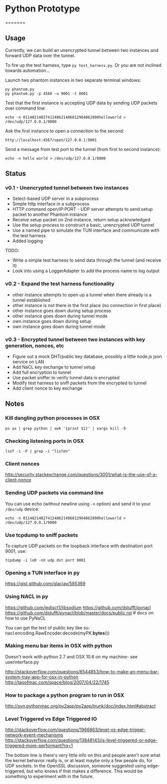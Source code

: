 # Python Prototype
=======

## Usage

Currently, we can build an unencrypted tunnel between two instances and forward UDP data over the tunnel.

To fire up the test harness, type `py test_harness.py`. Or you are not inclined towards automation...

Launch two phantom instances in two separate terminal windows:

    py phantom.py
    py phantom.py -p 4568 -u 9001 -t 8001

Test that the first instance is accepting UDP data by sending UDP packets over command line:

    echo -n 0114821482741248621486812964862890helloworld > /dev/udp/127.0.0.1/9000

Ask the first instance to open a connection to the second:

    http://localhost:4567/open/127.0.0.1:9001

Send a message from test port to the tunnel (from first to second instance):

    echo -n hello world > /dev/udp/127.0.0.1/8000

## Status

### v0.1 - Unencrypted tunnel between two instances

- Select-based UDP server in a subprocess
- Simple http interface in a subprocess
- HTTP command open/IP:PORT - UDP server attempts to send setup packet to another Phantom instance
- Receive setup packet on 2nd instance, return setup acknowledged
- Use the setup process to construct a basic, unencrypted UDP tunnel
- Use a named pipe to simulate the TUN interface and communicate with the test harness
- Added logging

TODO:

- Write a simple test harness to send data through the tunnel (and receive it)
- Look into using a LoggerAdapter to add the process name to log output

### v0.2 - Expand the test harness functionality

- other instance attempts to open up a tunnel when there already is a tunnel established
- other instance is not there in the first place (no connection in first place)
- other instance goes down during setup process
- other instance goes down during tunnel mode
- own instance goes down during setup
- own instance goes down during tunnel mode

### v0.3 - Encrypted tunnel between two instances with key generation, nonces, etc

- Figure out a mock DHT/public key database, possibly a little node.js json service on LAN
- Add NaCL key exchange to tunnel setup
- Add full encryption to tunnel
- Use packet sniffer to verify tunnel data is encrypted
- Modify test harness to sniff packets from the encrypted to tunnel
- Add client nonce to key exchange

## Notes

### Kill dangling python processes in OSX

    ps ax | grep python | awk '{print $1}' | xargs kill -9

### Checking listening ports in OSX

    lsof -i -P | grep -i "listen"

### Client nonces

http://security.stackexchange.com/questions/3001/what-is-the-use-of-a-client-nonce

### Sending UDP packets via command line

You can use echo (without newline using `-n` option) and send it to your `/dev/udp` device:

    echo -n 0114821482741248621486812964862890helloworld > /dev/udp/127.0.0.1/9000

### Use tcpdump to sniff packets

To capture UDP packets on the loopback interface with destination port 9001, use:

    tcpdump -i lo0 -nX udp dst port 9001

### Opening a TUN interface in py

https://gist.github.com/glacjay/585369

### Using NACL in py

https://github.com/jedisct1/libsodium
https://github.com/dstufft/pynacl
https://github.com/dstufft/pynacl/blob/master/docs/public.rst # docs on how to use PyNaCL

You can get the text of public key like so:
nacl.encoding.RawEncoder.decode(myPK.__bytes__())

### Making menu bar items in OSX with python

Doesn't work with python 2.7 and OSX 10.6 on my machine- see userinterface.py

http://stackoverflow.com/questions/8544853/how-to-make-an-menu-bar-system-tray-app-for-osx-in-python
http://taoofmac.com/space/blog/2007/04/22/1745

### How to package a python program to run in OSX

http://svn.pythonmac.org/py2app/py2app/trunk/doc/index.html#abstract

### Level Triggered vs Edge Triggered IO

http://stackoverflow.com/questions/1966863/level-vs-edge-trigger-network-event-mechanisms
http://stackoverflow.com/questions/13848143/is-level-triggered-or-edge-triggered-more-performant?rq=1

The bottom line is there's very little info on this and people aren't sure what the kernel behavior really is, or at least maybe only a few people do, for UDP sockets. In the OpenSSL discussion, someone suggested using edge-triggered, but who knows if that makes a difference. This would be something to experiment with in the future.
